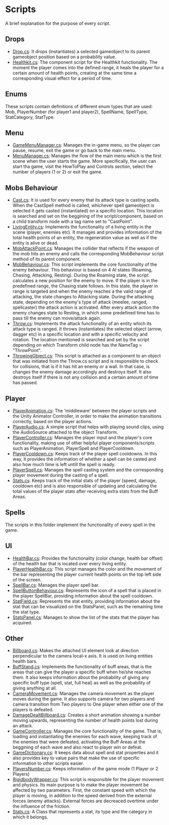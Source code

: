 # Scripts
A brief explanation for the purpose of every script.
## Drops
- <ins>Drop.cs</ins>: It drops (instantiates) a selected gameobject to its parent gameobject position based on a probability value.
- <ins>Healthkit.cs</ins>: The component script for the Healthkit functionality. The moment the player comes into the defined range, it heals the player for a certain amount of health points, creating at the same time a corresponding visual effect for a period of time.
## Enums
These scripts contain definitions of different enum types that are used: Mob, PlayerNumber (for player1 and player2), SpellName, SpellType, StatCategory, StatType.
## Menu
- <ins>GameMenuManager.cs</ins>: Manages the in-game menu, so the player can pause, resume, exit the game or go back to the main menu.
- <ins>MenuManager.cs</ins>: Manages the flow of the main menu which is the first scene when the user starts the game. More specifically, the user can start tha game, visit the HowToPlay and Controls section, select the number of players (1 or 2) or exit the game.
## Mobs Behaviour
- <ins>Cast.cs</ins>: It is used for every enemy that its attack type is casting spells. When the CastSpell method is called, whichever spell gameobject is selected it gets casted (instantiated) on a specific location. This location is searched and set on the beggining of the script/component, based on a child transform node with a tag name set to "CastPoint".
- <ins>LivingEntity.cs</ins>: Implements the functionality of a living entity in the scene (player, enemies etc). It manages and provides information of the total health points of an entity, the regeneration value as well as if the entity is alive or dead.
- <ins>MobAttackPoint.cs</ins>: Manages the collider that reflects if the weapon of the mob hits an enemy and calls the corresponding MobBehaviour script method of its parent component.
- <ins>MobBehaviour.cs</ins>: This script implements the core functionality of the enemy behaviour. This behaviour is based on 4 AI states (Roaming, Chasing, Attacking, Resting). During the Roaming state, the script calculates a new position for the enemy to move. If the player is in the predefined range, the Chasing state follows. In this state, the player in range is targeted and when the enemy reaches a the valid range of attacking, the state changes to Attacking state. During the attacking state, depending on the enemy's type of attack (meelee, ranged, spellcaster) the attack action is activated. After every attack action the enemy changes state to Resting, in which some predefined time has to pass till the enemy can move/attack again.
- <ins>Throw.cs</ins>: Implements the attack functionality of an entity which its attack type is ranged. It throws (instantiates) the selected object (arrow, dagger etc) in a specific location and with a specific velocity and rotation. The location mentioned is searched and set by the script depending on which Transform child node has the NameTag = "ThrowPoint".
- <ins>ThrowingObject.cs</ins>: This script is attached as a component to an object that was initiated from the Throw.cs script and is responsible to check for collisions, that is if it has hit an enemy or a wall. In that case, is changes the enemy damage accordingly and destroys itself. It also destroys itself if there is not any collision and a certain amount of time has passed.
## Player
- <ins>PlayerAnimation.cs</ins>: The 'middleware' between the player scripts and the Unity Animator Controller, in order to make the animation transitions correctly, based on the player actions.
- <ins>PlayerAudio.cs</ins>: A simple script that helps with playing sound clips, using the AudioSource attached to the object Transform.
- <ins>PlayerController.cs</ins>: Manages the player input and the player's core functionality, making use of other helpful player components/scripts such as PlayerAnimation, PlayerSpell and PlayerCooldown.
- <ins>PlayerCooldown.cs</ins>: Keeps track of the player spell cooldowns. In this way, it provides the information of whether a spell can be casted and also how much time is left untill the spell is ready.
- <ins>PlayerSpell.cs</ins>: Manages the spell casting system and the corresponding player movement during the casting of a spell.
- <ins>Stats.cs</ins>: Keeps track of the initial stats of the player (speed, damage, cooldown etc) and is also responsible of updating and calculating the total values of the player stats after receiving extra stats from the Buff Areas.
## Spells
The scripts in this folder implement the functionality of every spell in the game.
## UI
- <ins>HealthBar.cs</ins>: Provides the functionality (color change, health bar offset) of the health bar that is located over every living entity.
- <ins>PlayerHealthBar.cs</ins>: This script manages the color and the movement of the bar representing the player current health points on the top left side of the screen.
- <ins>SpellBar.cs</ins>: Manages the player spell bar. 
- <ins>SpellButtonBehaviour.cs</ins>: Represents the icon of a spell that is placed in the player SpellBar, providing information about the spell cooldown.
- <ins>StatField.cs</ins>: Represents the stat entity, providing information about the stat that can be visualized on the StatsPanel, such as the remaining time the stat type.
- <ins>StatsPanel.cs</ins>: Manages to show the list of the stats that the player has acquired.
## Other
- <ins>Billboard.cs</ins>: Makes the attached UI element look at direction perpendicular to the camera local-x axis. It is used on living entities health bars.
- <ins>BuffStand.cs</ins>: Implements the functionality of buff areas, that is the areas that can give the player a specific buff when he/she reaches them. It also keeps information about the probability of giving any specific buff type (spell, stat, full heal) as well as the probability of giving anything at all.
- <ins>CameraMovement.cs</ins>: Manages the camera movement as the player moves during the game. It also supports camera for two players and camera transition from Two players to One player when either one of the players is defeated.
- <ins>DamageDealtBillboard.cs</ins>: Creates a short animation showing a number moving upwards, representing the number of health points lost during an attack.
- <ins>GameController.cs</ins>: Manages the core functionality of the game. That is, loading and instantiating the enemies for each wave, keeping track of the enemies that were defeated, activating the Buff Areas at the beggining of each wave and also react to player win or defeat.
- <ins>GameDictionary.cs</ins>: It keeps data about spell and stat properties and it also provides key to value pairs that make the use of specific information to other scripts easier.
- <ins>PlayersNumber.cs</ins>: Keeps information of the game mode (1 Player or 2 Players)
- <ins>RigidbodyWrapper.cs</ins>: This script is responsible for the player movement and physics. Its main purpose is to make the player movement be affected by two parameters. First, the constant speed with which the player is moving, in addition to the speed derived from the external forces (enemy attacks). External forces are decreaced overtime under the influence of the friction.
- <ins>Stats.cs</ins>: A Class that represents a stat, its type and the category in which it belongs.
